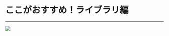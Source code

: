 # ここがおすすめ！ライブラリ編
***

<div class="center">
<a href="demo2/index.html" target="_blank"><img src="contents/img/oimo3.jpg"></a>
</div>
